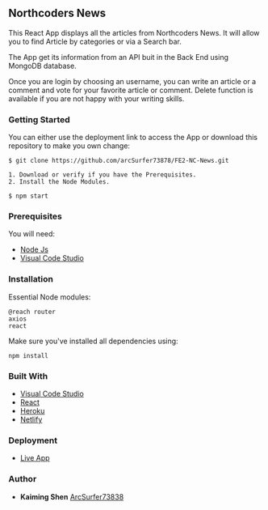 ## Northcoders News

This React App displays all the articles from Northcoders News. It will allow you to find Article by categories or via a Search bar.

The App get its information from an API buit in the Back End using MongoDB database.

Once you are login by choosing an username, you can write an article or a comment and vote for your favorite article or comment.
Delete function is available if you are not happy with your writing skills.

### Getting Started

You can either use the deployment link to access the App or download this repository to make you own change:

```
$ git clone https://github.com/arcSurfer73878/FE2-NC-News.git

1. Download or verify if you have the Prerequisites.
2. Install the Node Modules.

$ npm start
```

### Prerequisites

You will need:

- [Node Js](https://nodejs.org/en/)
- [Visual Code Studio](https://code.visualstudio.com/)

### Installation

Essential Node modules:

```
@reach router
axios
react
```

Make sure you've installed all dependencies using:

```
npm install
```

### Built With

- [Visual Code Studio](https://code.visualstudio.com/)
- [React](https://reactjs.org/)
- [Heroku](https://dashboard.heroku.com)
- [Netlify](https://www.netlify.com/)

### Deployment

- [Live App](https://nc-news-kaiming.netlify.com)

### Author

- **Kaiming Shen** [ArcSurfer73838](https://github.com/arcSurfer73878)
